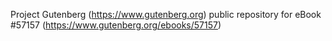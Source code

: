Project Gutenberg (https://www.gutenberg.org) public repository for
eBook #57157 (https://www.gutenberg.org/ebooks/57157)
